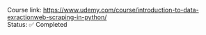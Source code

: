 Course link: https://www.udemy.com/course/introduction-to-data-exractionweb-scraping-in-python/
<br>
Status: ✅ Completed
